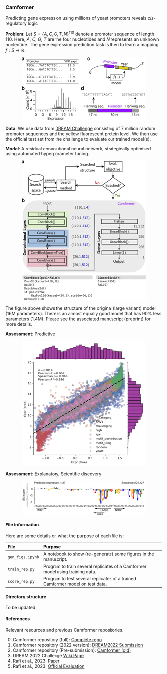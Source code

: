 ### Camformer
Predicting gene expression using millions of yeast promoters reveals *cis*-regulatory logic

**Problem**: Let $S = \{A,C,G,T,N\}^{110}$ denote a promoter sequence of length $110$. Here, $A$, $C$, $G$, $T$ are the four nucleotides and  $N$ represents an unknown nucleotide.  The gene expression prediction task is then to learn a mapping  $f: S \to \mathbb{R}$.

<div align="center">
    <img src="readme_figs/Fig1.jpg" alt="Graphical abstract" width="400">
</div>

**Data**: We use data from [DREAM Challenge](https://zenodo.org/records/7395397) consisting of 7 million random promoter sequences and the yellow fluorescent protein level. We then use the official test set from the challenge to evaluate our trained model(s).

**Model**: A residual convolutional neural network, strategically optimised using automated hyperparameter tuning.

<div align="center">
    <img src="readme_figs/Fig2.jpg" alt="Search for a model" width="400">
</div>

The figure above shows the structure of the original (large variant) model (16M parameters). There is an almost equally good model that has 90\% less parameters (1.4M). Please see the associated manuscript (preprint) for more details. 

**Assessment**: Predictive

<div align="center">
    <img src="readme_figs/Fig3.jpg" alt="Evaluating a trained model" width="400">
</div>

**Assessment**: Explanatory, Scientific discovery

<div align="center">
    <img src="readme_figs/Fig4.jpg" alt="Evaluating a trained model for explanatory assessment" width="400">
</div>

#### File information

Here are some details on what the purpose of each file is:

| File               | Purpose                                                                       |
|:-------------------| :-----------------------------------------------------------------------------|
| `gen_figs.ipynb`   | A notebook to show (re-generate) some figures in the manuscript.              |
| `train_rep.py`     | Program to train several replicates of a Camformer model using training data. |
| `score_rep.py`     | Program to test several replicates of a trained Camformer model on test data. |


#### Directory structure

To be updated.

#### References

Relevant resources and previous Camformer repositories.

0. Camformer repository (full): [Complete repo](https://github.com/tirtharajdash/Camformer)
1. Camformer repository (2022 version): [DREAM2022 Submission](https://github.com/FredrikSvenssonUK/DREAM2022_Camformers)
2. Camformer repository (Pre-submission): [Camformer (old)](https://github.com/FredrikSvenssonUK/camformers)
3. DREAM 2022 Challenge [Wiki Page](https://www.synapse.org/#!Synapse:syn28469146/wiki/617075)
4. Rafi et al., 2023: [Paper](https://www.biorxiv.org/content/10.1101/2023.04.26.538471v1)
5. Rafi et al., 2023: [Official Evaluation](https://zenodo.org/records/7395397)


